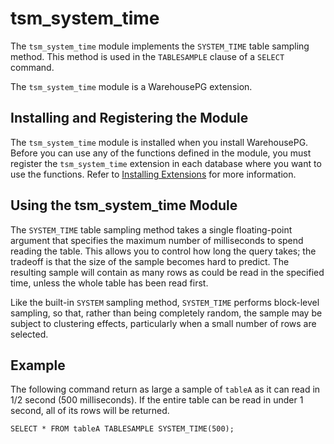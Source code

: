 # tsm_system_time

The `tsm_system_time` module implements the `SYSTEM_TIME` table sampling method. This method is used in the `TABLESAMPLE` clause of a `SELECT` command.

The `tsm_system_time` module is a WarehousePG extension.

## <a id="topic_reg"></a>Installing and Registering the Module 

The `tsm_system_time` module is installed when you install WarehousePG. Before you can use any of the functions defined in the module, you must register the `tsm_system_time` extension in each database where you want to use the functions. Refer to [Installing Extensions](../../install_guide/install_extensions.html) for more information.

## <a id="topic_doc"></a>Using the tsm_system_time Module 

The `SYSTEM_TIME` table sampling method takes a single floating-point argument that specifies the maximum number of milliseconds to spend reading the table. This allows you to control how long the query takes; the tradeoff is that the size of the sample becomes hard to predict. The resulting sample will contain as many rows as could be read in the specified time, unless the whole table has been read first.

Like the built-in `SYSTEM` sampling method, `SYSTEM_TIME` performs block-level sampling, so that, rather than being completely random, the sample may be subject to clustering effects, particularly when a small number of rows are selected.

## <a id="topic_examples"></a>Example 

The following command return as large a sample of `tableA` as it can read in 1/2 second (500 milliseconds). If the entire table can be read in under 1 second, all of its rows will be returned.

```
SELECT * FROM tableA TABLESAMPLE SYSTEM_TIME(500);
```


